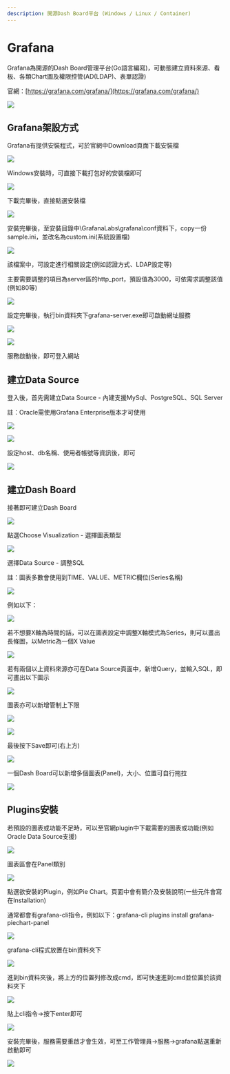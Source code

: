 ```yaml
---
description: 開源Dash Board平台 (Windows / Linux / Container)
---
```


# Grafana

Grafana為開源的Dash Board管理平台\(Go語言編寫\)，可動態建立資料來源、看板、各類Chart圖及權限控管\(AD\(LDAP\)、表單認證\)

官網：[https://grafana.com/grafana/](https://grafana.com/grafana/)

![](../.gitbook/assets/image%20%28100%29.png)

## Grafana架設方式

Grafana有提供安裝程式，可於官網中Download頁面下載安裝檔

![](../.gitbook/assets/image%20%28234%29.png)

Windows安裝時，可直接下載打包好的安裝檔即可

![](../.gitbook/assets/image%20%28153%29.png)

下載完畢後，直接點選安裝檔

![](../.gitbook/assets/image%20%28192%29.png)

安裝完畢後，至安裝目錄中\GrafanaLabs\grafana\conf資料下，copy一份sample.ini，並改名為custom.ini\(系統設置檔\)

![](../.gitbook/assets/image%20%285%29.png)

該檔案中，可設定進行相關設定\(例如認證方式、LDAP設定等\)

主要需要調整的項目為server區的http\_port，預設值為3000，可依需求調整該值\(例如80等\)

![](../.gitbook/assets/image%20%2880%29.png)

設定完畢後，執行bin資料夾下grafana-server.exe即可啟動網址服務

![](../.gitbook/assets/image%20%2834%29.png)

![](../.gitbook/assets/image%20%28121%29.png)

服務啟動後，即可登入網站

## 建立Data Source

登入後，首先需建立Data Source - 內建支援MySql、PostgreSQL、SQL Server

註：Oracle需使用Grafana Enterprise版本才可使用

![](../.gitbook/assets/image%20%28133%29.png)

![](../.gitbook/assets/image%20%28104%29.png)

設定host、db名稱、使用者帳號等資訊後，即可

![](../.gitbook/assets/image%20%2813%29.png)

## 建立Dash Board

接著即可建立Dash Board

![](../.gitbook/assets/image%20%28245%29.png)

點選Choose Visualization - 選擇圖表類型

![](../.gitbook/assets/image%20%2847%29.png)

選擇Data Source - 調整SQL

註：圖表多數會使用到TIME、VALUE、METRIC欄位\(Series名稱\)

![](../.gitbook/assets/image%20%28150%29.png)

例如以下：

![](../.gitbook/assets/image%20%2850%29.png)

若不想要X軸為時間的話，可以在圖表設定中調整X軸模式為Series，則可以畫出長條圖，以Metric為一個X Value

![](../.gitbook/assets/image%20%28132%29.png)

若有兩個以上資料來源亦可在Data Source頁面中，新增Query，並輸入SQL，即可畫出以下圖示

![](../.gitbook/assets/image%20%28156%29.png)

圖表亦可以新增管制上下限

![](../.gitbook/assets/image%20%28238%29.png)

![](../.gitbook/assets/image%20%2877%29.png)

最後按下Save即可\(右上方\)

![](../.gitbook/assets/image%20%2819%29.png)

一個Dash Board可以新增多個圖表\(Panel\)，大小、位置可自行拖拉

![](../.gitbook/assets/image%20%28210%29.png)



## Plugins安裝

若預設的圖表或功能不足時，可以至官網plugin中下載需要的圖表或功能\(例如Oracle Data Source支援\)

![](../.gitbook/assets/image%20%28106%29.png)

圖表區會在Panel類別

![](../.gitbook/assets/image%20%28228%29.png)

點選欲安裝的Plugin，例如Pie Chart。頁面中會有簡介及安裝說明\(一些元件會寫在Installation\)

通常都會有grafana-cli指令，例如以下：grafana-cli plugins install grafana-piechart-panel

![](../.gitbook/assets/image%20%28138%29.png)

grafana-cli程式放置在bin資料夾下

![](../.gitbook/assets/image%20%2838%29.png)

進到bin資料夾後，將上方的位置列修改成cmd，即可快速進到cmd並位置於該資料夾下

![](../.gitbook/assets/image%20%28154%29.png)

貼上cli指令→按下enter即可

![](../.gitbook/assets/image%20%2845%29.png)

安裝完畢後，服務需要重啟才會生效，可至工作管理員→服務→grafana點選重新啟動即可

![](../.gitbook/assets/image%20%28239%29.png)

